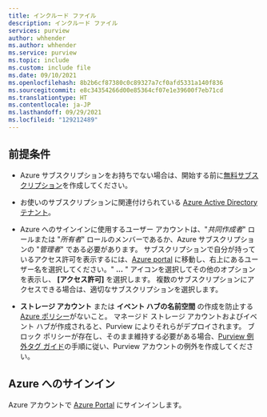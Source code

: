 ```yaml
---
title: インクルード ファイル
description: インクルード ファイル
services: purview
author: whhender
ms.author: whhender
ms.service: purview
ms.topic: include
ms.custom: include file
ms.date: 09/10/2021
ms.openlocfilehash: 8b2b6cf87380c0c89327a7cf0afd5331a140f836
ms.sourcegitcommit: e8c34354266d00e85364cf07e1e39600f7eb71cd
ms.translationtype: HT
ms.contentlocale: ja-JP
ms.lasthandoff: 09/29/2021
ms.locfileid: "129212489"
---
```

## <a name="prerequisites"></a>前提条件

* Azure サブスクリプションをお持ちでない場合は、開始する前に[無料サブスクリプション](https://azure.microsoft.com/free/)を作成してください。

* お使いのサブスクリプションに関連付けられている [Azure Active Directory テナント](../../active-directory/fundamentals/active-directory-access-create-new-tenant.md)。

* Azure へのサインインに使用するユーザー アカウントは、"*共同作成者*" ロールまたは "*所有者*" ロールのメンバーであるか、Azure サブスクリプションの "*管理者*" である必要があります。 サブスクリプションで自分が持っているアクセス許可を表示するには、[Azure portal](https://portal.azure.com) に移動し、右上にあるユーザー名を選択してください。" **...** " アイコンを選択してその他のオプションを表示し、 **[アクセス許可]** を選択します。 複数のサブスクリプションにアクセスできる場合は、適切なサブスクリプションを選択します。

* **ストレージ アカウント** または **イベント ハブの名前空間** の作成を防止する [Azure ポリシー](../../governance/policy/overview.md)がないこと。 マネージド ストレージ アカウントおよびイベント ハブが作成されると、Purview によりそれらがデプロイされます。 ブロック ポリシーが存在し、そのまま維持する必要がある場合、[Purview 例外タグ ガイド](../create-purview-portal-faq.md)の手順に従い、Purview アカウントの例外を作成してください。

## <a name="sign-in-to-azure"></a>Azure へのサインイン

Azure アカウントで [Azure Portal](https://portal.azure.com) にサインインします。
